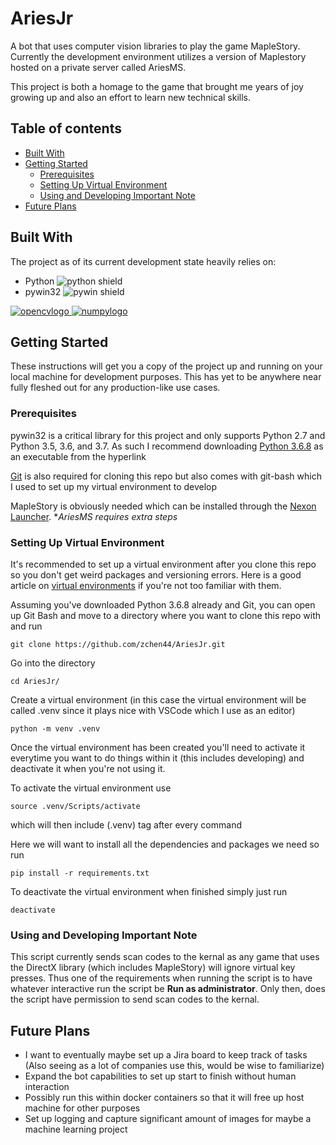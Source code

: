 # AriesJr

A bot that uses computer vision libraries to play the game MapleStory. 
Currently the development environment utilizes a version of Maplestory hosted on a private server called AriesMS.

This project is both a homage to the game that brought me years of joy growing up and also an effort to learn new technical skills.

## Table of contents
* [Built With](#built-with)
* [Getting Started](#getting-started)
  * [Prerequisites](#prerequisites)
  * [Setting Up Virtual Environment](#Setting-Up-Virtual-Environment)
  * [Using and Developing Important Note](#Using-and-Developing-Important-Note)
* [Future Plans](#Future-Plans)

## Built With
The project as of its current development state heavily relies on:
* Python ![python shield](https://img.shields.io/pypi/pyversions/pywin32)
* pywin32 ![pywin shield](https://img.shields.io/pypi/v/pywin32)

<a href="https://opencv.org/" target="_blank" rel="noopener noreferrer" />
<img src="https://dataset-academy.com/wp-content/uploads/2018/07/opencv_logo.png" alt="opencvlogo"/>
</a>

<a href="https://numpy.org/" target="_blank" rel="noopener noreferrer" />
<img src="https://upload.wikimedia.org/wikipedia/commons/thumb/1/1a/NumPy_logo.svg/200px-NumPy_logo.svg.png" alt="numpylogo"/>
</a>

## Getting Started
These instructions will get you a copy of the project up and running on your local machine for development purposes. This has yet to be anywhere near fully fleshed out for any production-like use cases.

### Prerequisites
pywin32 is a critical library for this project and only supports Python 2.7 and Python 3.5, 3.6, and 3.7.
As such I recommend downloading [Python 3.6.8](https://www.python.org/downloads/release/python-368/) as an executable from the hyperlink

[Git](https://git-scm.com/downloads) is also required for cloning this repo but also comes with git-bash which I used to set up my virtual environment to develop

MapleStory is obviously needed which can be installed through the [Nexon Launcher](https://games.nexon.net/nexonlauncher). \**AriesMS requires extra steps*

### Setting Up Virtual Environment
It's recommended to set up a virtual environment after you clone this repo so you don't get weird packages and versioning errors.
Here is a good article on [virtual environments](https://medium.com/@dakota.lillie/an-introduction-to-virtual-environments-in-python-ce16cda92853) if you're not too familiar with them.

Assuming you've downloaded Python 3.6.8 already and Git, you can open up Git Bash and move to a directory where you want to clone this repo with and run
```
git clone https://github.com/zchen44/AriesJr.git
```
Go into the directory
```
cd AriesJr/
```
Create a virtual environment (in this case the virtual environment will be called .venv since it plays nice with VSCode which I use as an editor)
```
python -m venv .venv
```

Once the virtual environment has been created you'll need to activate it everytime you want to do things within it (this includes developing) and deactivate it when you're not using it.

To activate the virtual environment use
```
source .venv/Scripts/activate
```
which will then include (.venv) tag after every command

Here we will want to install all the dependencies and packages we need so run
```
pip install -r requirements.txt
```
To deactivate the virtual environment when finished simply just run
```
deactivate
```

### Using and Developing Important Note
This script currently sends scan codes to the kernal as any game that uses the DirectX library (which includes MapleStory) will ignore virtual key presses.
Thus one of the requirements when running the script is to have whatever interactive run the script be **Run as administrator**. 
Only then, does the script have permission to send scan codes to the kernal.

## Future Plans
* I want to eventually maybe set up a Jira board to keep track of tasks (Also seeing as a lot of companies use this, would be wise to familiarize)
* Expand the bot capabilities to set up start to finish without human interaction
* Possibly run this within docker containers so that it will free up host machine for other purposes
* Set up logging and capture significant amount of images for maybe a machine learning project
